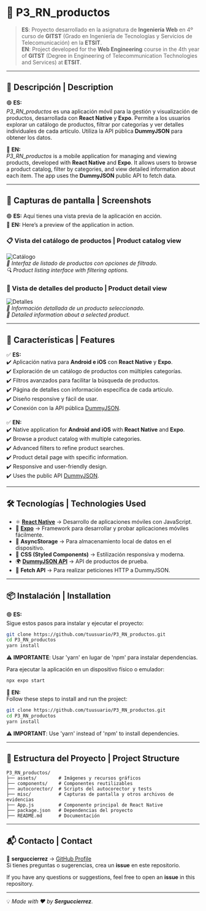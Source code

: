 # 📱 P3_RN_productos

> **ES**: Proyecto desarrollado en la asignatura de **Ingeniería Web** en 4º curso de **GITST** (Grado en Ingeniería de Tecnologías y Servicios de Telecomunicación) en la **ETSIT**.  
> **EN**: Project developed for the **Web Engineering** course in the 4th year of **GITST** (Degree in Engineering of Telecommunication Technologies and Services) at **ETSIT**.

---

## 📌 Descripción | Description

🟢 **ES:**  
_P3_RN_productos_ es una aplicación móvil para la gestión y visualización de productos, desarrollada con **React Native** y **Expo**. Permite a los usuarios explorar un catálogo de productos, filtrar por categorías y ver detalles individuales de cada artículo. Utiliza la API pública **DummyJSON** para obtener los datos.  

🔵 **EN:**  
_P3_RN_productos_ is a mobile application for managing and viewing products, developed with **React Native** and **Expo**. It allows users to browse a product catalog, filter by categories, and view detailed information about each item. The app uses the **DummyJSON** public API to fetch data.

---

## 📸 Capturas de pantalla | Screenshots

🟢 **ES:** Aquí tienes una vista previa de la aplicación en acción.  
🔵 **EN:** Here’s a preview of the application in action.  

### 📋 Vista del catálogo de productos | Product catalog view  
![Catálogo](./miscapturas/Screenshot_1729672540.png)  
_🛒 Interfaz de listado de productos con opciones de filtrado._  
_🔍 Product listing interface with filtering options._

### 📄 Vista de detalles del producto | Product detail view  
![Detalles](./miscapturas/Screenshot_1729672878.png)  
_📌 Información detallada de un producto seleccionado._  
_📝 Detailed information about a selected product._

---

## 🚀 Características | Features

✅ **ES:**  
✔️ Aplicación nativa para **Android e iOS** con **React Native** y **Expo**.  
✔️ Exploración de un catálogo de productos con múltiples categorías.  
✔️ Filtros avanzados para facilitar la búsqueda de productos.  
✔️ Página de detalles con información específica de cada artículo.  
✔️ Diseño responsive y fácil de usar.  
✔️ Conexión con la API pública [DummyJSON](https://dummyjson.com/).  

✅ **EN:**  
✔️ Native application for **Android and iOS** with **React Native** and **Expo**.  
✔️ Browse a product catalog with multiple categories.  
✔️ Advanced filters to refine product searches.  
✔️ Product detail page with specific information.  
✔️ Responsive and user-friendly design.  
✔️ Uses the public API [DummyJSON](https://dummyjson.com/).  

---

## 🛠️ Tecnologías | Technologies Used

- ⚛ **[React Native](https://reactnative.dev/)** → Desarrollo de aplicaciones móviles con JavaScript.  
- 📲 **[Expo](https://expo.dev/)** → Framework para desarrollar y probar aplicaciones móviles fácilmente.  
- 📄 **AsyncStorage** → Para almacenamiento local de datos en el dispositivo.  
- 🎨 **CSS (Styled Components)** → Estilización responsiva y moderna.  
- 🌍 **[DummyJSON API](https://dummyjson.com/)** → API de productos de prueba.  
- 📡 **Fetch API** → Para realizar peticiones HTTP a DummyJSON.  

---

## 📦 Instalación | Installation

🟢 **ES:**  
Sigue estos pasos para instalar y ejecutar el proyecto:

```bash
git clone https://github.com/tuusuario/P3_RN_productos.git
cd P3_RN_productos
yarn install
```
⚠ **IMPORTANTE**: Usar 'yarn' en lugar de 'npm' para instalar dependencias.


Para ejecutar la aplicación en un dispositivo físico o emulador:
```bash
npx expo start
```

🔵 **EN:**  
Follow these steps to install and run the project:

```bash
git clone https://github.com/tuusuario/P3_RN_productos.git
cd P3_RN_productos
yarn install
```
⚠ **IMPORTANT**: Use 'yarn' instead of 'npm' to install dependencies.

---

## 📂 Estructura del Proyecto | Project Structure

```
P3_RN_productos/
├── assets/        # Imágenes y recursos gráficos
├── components/    # Componentes reutilizables
├── autocorector/  # Scripts del autocorector y tests
├── misc/          # Capturas de pantalla y otros archivos de evidencias
├── App.js         # Componente principal de React Native
├── package.json   # Dependencias del proyecto
├── README.md      # Documentación
```

---

## 📬 Contacto | Contact

📩 **serguccierrez** → [GitHub Profile](https://github.com/serguccierrez)  
Si tienes preguntas o sugerencias, crea un **issue** en este repositorio.  

If you have any questions or suggestions, feel free to open an **issue** in this repository.  

---

💡 _Made with ❤️ by **Serguccierrez**._